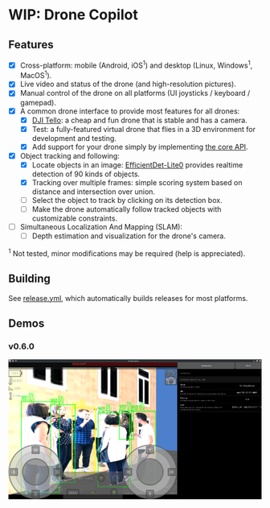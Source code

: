 # WIP: Drone Copilot

## Features

- [x] Cross-platform: mobile (Android, iOS<sup>1</sup>) and desktop (Linux, Windows<sup>1</sup>, MacOS<sup>1</sup>).
- [x] Live video and status of the drone (and high-resolution pictures).
- [x] Manual control of the drone on all platforms (UI joysticks / keyboard / gamepad).
- [x] A common drone interface to provide most features for all drones:
    - [x] [DJI Tello](https://m.dji.com/es/product/tello): a cheap and fun drone that is stable and has a camera.
    - [x] Test: a fully-featured virtual drone that flies in a 3D environment for development and testing.
    - [x] Add support for your drone simply by implementing [the core API](src/drone/api).
- [x] Object tracking and following:
    - [x] Locate objects in an
      image: [EfficientDet-Lite0](https://tfhub.dev/tensorflow/lite-model/efficientdet/lite0/detection/metadata/1)
      provides realtime detection of 90 kinds of objects.
    - [x] Tracking over multiple frames: simple scoring system based on distance and intersection over union.
    - [ ] Select the object to track by clicking on its detection box.
    - [ ] Make the drone automatically follow tracked objects with customizable constraints.
- [ ] Simultaneous Localization And Mapping (SLAM):
    - [ ] Depth estimation and visualization for the drone's camera.

<sup>1</sup> Not tested, minor modifications may be required (help is appreciated).

## Building

See [release.yml](.github/workflows/release.yml), which automatically builds releases for most platforms.

## Demos

### v0.6.0

![screenshot.png](docs/screenshot.png)

